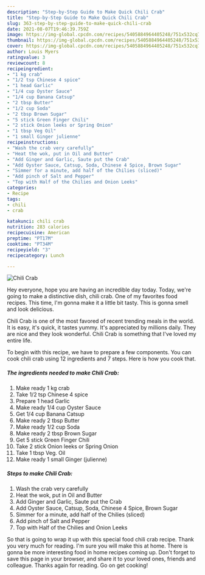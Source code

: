 ```yaml
---
description: "Step-by-Step Guide to Make Quick Chili Crab"
title: "Step-by-Step Guide to Make Quick Chili Crab"
slug: 363-step-by-step-guide-to-make-quick-chili-crab
date: 2021-08-07T19:46:39.759Z
image: https://img-global.cpcdn.com/recipes/5405884964405248/751x532cq70/chili-crab-recipe-main-photo.jpg
thumbnail: https://img-global.cpcdn.com/recipes/5405884964405248/751x532cq70/chili-crab-recipe-main-photo.jpg
cover: https://img-global.cpcdn.com/recipes/5405884964405248/751x532cq70/chili-crab-recipe-main-photo.jpg
author: Louis Myers
ratingvalue: 3
reviewcount: 8
recipeingredient:
- "1 kg crab"
- "1/2 tsp Chinese 4 spice"
- "1 head Garlic"
- "1/4 cup Oyster Sauce"
- "1/4 cup Banana Catsup"
- "2 tbsp Butter"
- "1/2 cup Soda"
- "2 tbsp Brown Sugar"
- "5 stick Green Finger Chili"
- "2 stick Onion leeks or Spring Onion"
- "1 tbsp Veg Oil"
- "1 small Ginger julienne"
recipeinstructions:
- "Wash the crab very carefully"
- "Heat the wok, put in Oil and Butter"
- "Add Ginger and Garlic, Saute put the Crab"
- "Add Oyster Sauce, Catsup, Soda, Chinese 4 Spice, Brown Sugar"
- "Simmer for a minute, add half of the Chilies (sliced)"
- "Add pinch of Salt and Pepper"
- "Top with Half of the Chilies and Onion Leeks"
categories:
- Recipe
tags:
- chili
- crab

katakunci: chili crab 
nutrition: 283 calories
recipecuisine: American
preptime: "PT17M"
cooktime: "PT34M"
recipeyield: "3"
recipecategory: Lunch

---
```



![Chili Crab](https://img-global.cpcdn.com/recipes/5405884964405248/751x532cq70/chili-crab-recipe-main-photo.jpg)

Hey everyone, hope you are having an incredible day today. Today, we're going to make a distinctive dish, chili crab. One of my favorites food recipes. This time, I'm gonna make it a little bit tasty. This is gonna smell and look delicious.

Chili Crab is one of the most favored of recent trending meals in the world. It is easy, it's quick, it tastes yummy. It's appreciated by millions daily. They are nice and they look wonderful. Chili Crab is something that I've loved my entire life.




To begin with this recipe, we have to prepare a few components. You can cook chili crab using 12 ingredients and 7 steps. Here is how you cook that.

<!--inarticleads1-->

##### The ingredients needed to make Chili Crab:

1. Make ready 1 kg crab
1. Take 1/2 tsp Chinese 4 spice
1. Prepare 1 head Garlic
1. Make ready 1/4 cup Oyster Sauce
1. Get 1/4 cup Banana Catsup
1. Make ready 2 tbsp Butter
1. Make ready 1/2 cup Soda
1. Make ready 2 tbsp Brown Sugar
1. Get 5 stick Green Finger Chili
1. Take 2 stick Onion leeks or Spring Onion
1. Take 1 tbsp Veg. Oil
1. Make ready 1 small Ginger (julienne)




<!--inarticleads2-->

##### Steps to make Chili Crab:

1. Wash the crab very carefully
1. Heat the wok, put in Oil and Butter
1. Add Ginger and Garlic, Saute put the Crab
1. Add Oyster Sauce, Catsup, Soda, Chinese 4 Spice, Brown Sugar
1. Simmer for a minute, add half of the Chilies (sliced)
1. Add pinch of Salt and Pepper
1. Top with Half of the Chilies and Onion Leeks




So that is going to wrap it up with this special food chili crab recipe. Thank you very much for reading. I'm sure you will make this at home. There is gonna be more interesting food in home recipes coming up. Don't forget to save this page in your browser, and share it to your loved ones, friends and colleague. Thanks again for reading. Go on get cooking!
